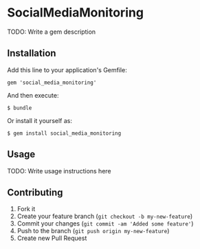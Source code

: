 # SocialMediaMonitoring

TODO: Write a gem description

## Installation

Add this line to your application's Gemfile:

    gem 'social_media_monitoring'

And then execute:

    $ bundle

Or install it yourself as:

    $ gem install social_media_monitoring

## Usage

TODO: Write usage instructions here

## Contributing

1. Fork it
2. Create your feature branch (`git checkout -b my-new-feature`)
3. Commit your changes (`git commit -am 'Added some feature'`)
4. Push to the branch (`git push origin my-new-feature`)
5. Create new Pull Request
